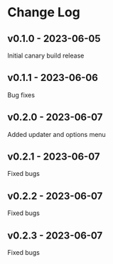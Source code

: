 # Change Log

## v0.1.0 - 2023-06-05
Initial canary build release

## v0.1.1 - 2023-06-06
Bug fixes

## v0.2.0 - 2023-06-07
Added updater and options menu

## v0.2.1 - 2023-06-07
Fixed bugs

## v0.2.2 - 2023-06-07
Fixed bugs

## v0.2.3 - 2023-06-07
Fixed bugs
